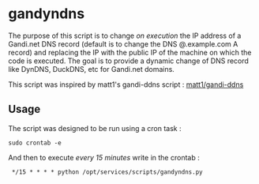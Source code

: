 # gandyndns
The purpose of this script is to change *on execution* the IP address of a Gandi.net DNS record (default is to change the DNS @.example.com A record) 
and replacing the IP with the public IP of the machine on which the code is executed. The goal is to provide a dynamic change of DNS record like DynDNS, DuckDNS, etc for Gandi.net domains.

This script was inspired by matt1's gandi-ddns script : [matt1/gandi-ddns](https://github.com/matt1/gandi-ddns)

## Usage
The script was designed to be run using a cron task :

```
sudo crontab -e
```

And then to execute *every 15 minutes* write in the crontab :  

```
 */15 * * * * python /opt/services/scripts/gandyndns.py
```
